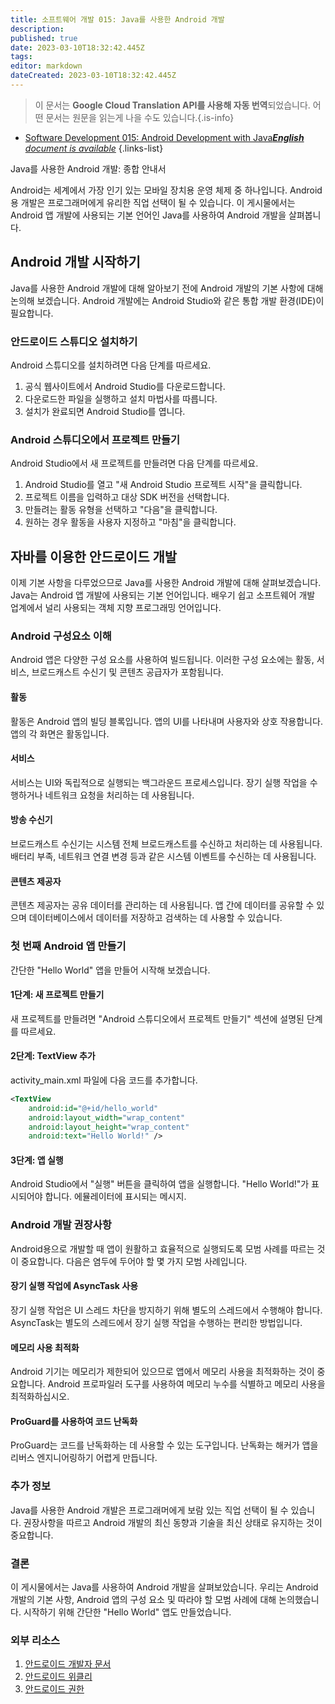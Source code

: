 ```yaml
---
title: 소프트웨어 개발 015: Java를 사용한 Android 개발
description: 
published: true
date: 2023-03-10T18:32:42.445Z
tags: 
editor: markdown
dateCreated: 2023-03-10T18:32:42.445Z
---
```


> 이 문서는 **Google Cloud Translation API를 사용해 자동 번역**되었습니다.
어떤 문서는 원문을 읽는게 나을 수도 있습니다.{.is-info}



- [Software Development 015: Android Development with Java***English** document is available*](/en/Knowledge-base/Software-Development/Learning/software-development-015-android-development-with-java)
{.links-list}



Java를 사용한 Android 개발: 종합 안내서

Android는 세계에서 가장 인기 있는 모바일 장치용 운영 체제 중 하나입니다. Android용 개발은 프로그래머에게 유리한 직업 선택이 될 수 있습니다. 이 게시물에서는 Android 앱 개발에 사용되는 기본 언어인 Java를 사용하여 Android 개발을 살펴봅니다.

## Android 개발 시작하기
Java를 사용한 Android 개발에 대해 알아보기 전에 Android 개발의 기본 사항에 대해 논의해 보겠습니다. Android 개발에는 Android Studio와 같은 통합 개발 환경(IDE)이 필요합니다.

### 안드로이드 스튜디오 설치하기
Android 스튜디오를 설치하려면 다음 단계를 따르세요.

1. 공식 웹사이트에서 Android Studio를 다운로드합니다.
2. 다운로드한 파일을 실행하고 설치 마법사를 따릅니다.
3. 설치가 완료되면 Android Studio를 엽니다.

### Android 스튜디오에서 프로젝트 만들기
Android Studio에서 새 프로젝트를 만들려면 다음 단계를 따르세요.

1. Android Studio를 열고 "새 Android Studio 프로젝트 시작"을 클릭합니다.
2. 프로젝트 이름을 입력하고 대상 SDK 버전을 선택합니다.
3. 만들려는 활동 유형을 선택하고 "다음"을 클릭합니다.
4. 원하는 경우 활동을 사용자 지정하고 "마침"을 클릭합니다.

## 자바를 이용한 안드로이드 개발
이제 기본 사항을 다루었으므로 Java를 사용한 Android 개발에 대해 살펴보겠습니다. Java는 Android 앱 개발에 사용되는 기본 언어입니다. 배우기 쉽고 소프트웨어 개발 업계에서 널리 사용되는 객체 지향 프로그래밍 언어입니다.

### Android 구성요소 이해
Android 앱은 다양한 구성 요소를 사용하여 빌드됩니다. 이러한 구성 요소에는 활동, 서비스, 브로드캐스트 수신기 및 콘텐츠 공급자가 포함됩니다.

#### 활동
활동은 Android 앱의 빌딩 블록입니다. 앱의 UI를 나타내며 사용자와 상호 작용합니다. 앱의 각 화면은 활동입니다.

#### 서비스
서비스는 UI와 독립적으로 실행되는 백그라운드 프로세스입니다. 장기 실행 작업을 수행하거나 네트워크 요청을 처리하는 데 사용됩니다.

#### 방송 수신기
브로드캐스트 수신기는 시스템 전체 브로드캐스트를 수신하고 처리하는 데 사용됩니다. 배터리 부족, 네트워크 연결 변경 등과 같은 시스템 이벤트를 수신하는 데 사용됩니다.

#### 콘텐츠 제공자
콘텐츠 제공자는 공유 데이터를 관리하는 데 사용됩니다. 앱 간에 데이터를 공유할 수 있으며 데이터베이스에서 데이터를 저장하고 검색하는 데 사용할 수 있습니다.

### 첫 번째 Android 앱 만들기
간단한 "Hello World" 앱을 만들어 시작해 보겠습니다.

#### 1단계: 새 프로젝트 만들기
새 프로젝트를 만들려면 "Android 스튜디오에서 프로젝트 만들기" 섹션에 설명된 단계를 따르세요.

#### 2단계: TextView 추가
activity_main.xml 파일에 다음 코드를 추가합니다.

```xml
<TextView
    android:id="@+id/hello_world"
    android:layout_width="wrap_content"
    android:layout_height="wrap_content"
    android:text="Hello World!" />
```

#### 3단계: 앱 실행
Android Studio에서 "실행" 버튼을 클릭하여 앱을 실행합니다. "Hello World!"가 표시되어야 합니다. 에뮬레이터에 표시되는 메시지.

### Android 개발 권장사항
Android용으로 개발할 때 앱이 원활하고 효율적으로 실행되도록 모범 사례를 따르는 것이 중요합니다. 다음은 염두에 두어야 할 몇 가지 모범 사례입니다.

#### 장기 실행 작업에 AsyncTask 사용
장기 실행 작업은 UI 스레드 차단을 방지하기 위해 별도의 스레드에서 수행해야 합니다. AsyncTask는 별도의 스레드에서 장기 실행 작업을 수행하는 편리한 방법입니다.

#### 메모리 사용 최적화
Android 기기는 메모리가 제한되어 있으므로 앱에서 메모리 사용을 최적화하는 것이 중요합니다. Android 프로파일러 도구를 사용하여 메모리 누수를 식별하고 메모리 사용을 최적화하십시오.

#### ProGuard를 사용하여 코드 난독화
ProGuard는 코드를 난독화하는 데 사용할 수 있는 도구입니다. 난독화는 해커가 앱을 리버스 엔지니어링하기 어렵게 만듭니다.

### 추가 정보
Java를 사용한 Android 개발은 프로그래머에게 보람 있는 직업 선택이 될 수 있습니다. 권장사항을 따르고 Android 개발의 최신 동향과 기술을 최신 상태로 유지하는 것이 중요합니다.

### 결론
이 게시물에서는 Java를 사용하여 Android 개발을 살펴보았습니다. 우리는 Android 개발의 기본 사항, Android 앱의 구성 요소 및 따라야 할 모범 사례에 대해 논의했습니다. 시작하기 위해 간단한 "Hello World" 앱도 만들었습니다.

### 외부 리소스
1. [안드로이드 개발자 문서](https://developer.android.com/docs)
2. [안드로이드 위클리](https://androidweekly.net/)
3. [안드로이드 권한](https://www.androidauthority.com/)